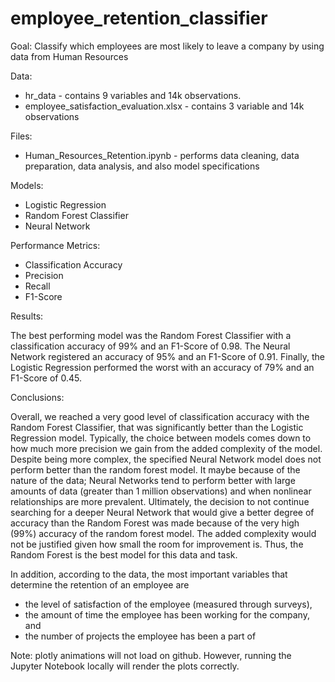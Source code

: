 # employee_retention_classifier
Goal: Classify which employees are most likely to leave a company by using data from Human Resources


Data:
  * hr_data - contains 9 variables and 14k observations.
  * employee_satisfaction_evaluation.xlsx - contains 3 variable and 14k observations

Files:
  * Human_Resources_Retention.ipynb - performs data cleaning, data preparation, data analysis, and also model specifications
  
Models:
  * Logistic Regression
  * Random Forest Classifier
  * Neural Network

Performance Metrics:
  * Classification Accuracy
  * Precision
  * Recall
  * F1-Score
  
Results:

The best performing model was the Random Forest Classifier with a classification accuracy of 99% and an F1-Score of 0.98.
The Neural Network registered an accuracy of 95% and an F1-Score of 0.91. Finally, the Logistic Regression performed the worst
with an accuracy of 79% and an F1-Score of 0.45.

Conclusions:

Overall, we reached a very good level of classification accuracy with the Random Forest Classifier, that was significantly better
than the Logistic Regression model. Typically, the choice between models comes down to how much more precision we gain from
the added complexity of the model. Despite being more complex, the specified Neural Network model does not perform better
than the random forest model. It maybe because of the nature of the data; Neural Networks tend to perform better with large amounts
of data (greater than 1 million observations) and when nonlinear relationships are more prevalent. Ultimately, the decision to not
continue searching for a deeper Neural Network that would give a better degree of accuracy than the Random Forest was made because 
of the very high (99%) accuracy of the random forest model. The added complexity would not be justified given how small the room
for improvement is. Thus, the Random Forest is the best model for this data and task.

In addition, according to the data, the most important variables that determine the retention of an employee are

* the level of satisfaction of the employee (measured through surveys), 
* the amount of time the employee has been working for the company, and 
* the number of projects the employee has been a part of

Note: plotly animations will not load on github. However, running the Jupyter Notebook locally will render the plots correctly. 
